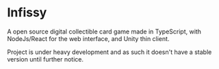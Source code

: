 # Infissy

A open source digital collectible card game made in TypeScript, with NodeJs/React for the web interface, and Unity thin client.

Project is under heavy development and as such it doesn't have a stable version until further notice.
